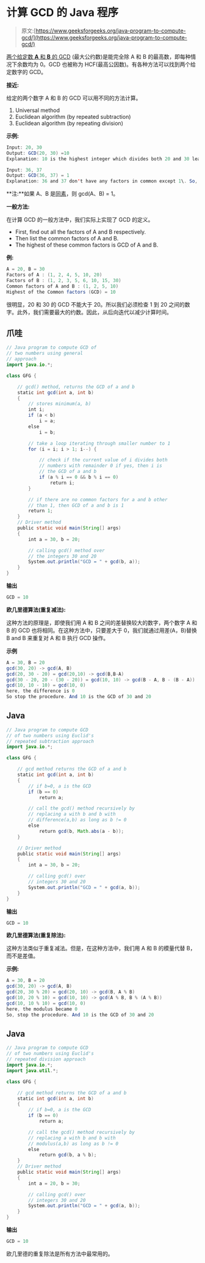 # 计算 GCD 的 Java 程序

> 原文:[https://www.geeksforgeeks.org/java-program-to-compute-gcd/](https://www.geeksforgeeks.org/java-program-to-compute-gcd/)

[两个给定数 **A** 和 **B** 的 GCD](https://www.geeksforgeeks.org/c-program-find-gcd-hcf-two-numbers/) (最大公约数)是能完全除 A 和 B 的最高数，即每种情况下余数均为 0。GCD 也被称为 HCF(最高公因数)。有各种方法可以找到两个给定数字的 GCD。

**接近:**

给定的两个数字 A 和 B 的 GCD 可以用不同的方法计算。

1.  Universal method
2.  Euclidean algorithm (by repeated subtraction)
3.  Euclidean algorithm (by repeating division)

**示例:**

```java
Input: 20, 30
Output: GCD(20, 30) =10
Explanation: 10 is the highest integer which divides both 20 and 30 leaving 0 remainder

Input: 36, 37
Output: GCD(36, 37) = 1
Explanation: 36 and 37 don't have any factors in common except 1\. So, 1 is the gcd of 36 and 37
```

**注:**如果 A、B 是[同素](https://www.geeksforgeeks.org/check-two-numbers-co-prime-not/)，则 gcd(A、B) = 1。

**一般方法:**

在计算 GCD 的一般方法中，我们实际上实现了 GCD 的定义。

*   First, find out all the factors of A and B respectively.
*   Then list the common factors of A and B.
*   The highest of these common factors is GCD of A and B.

**例:**

```java
A = 20, B = 30
Factors of A : (1, 2, 4, 5, 10, 20)
Factors of B : (1, 2, 3, 5, 6, 10, 15, 30)
Common factors of A and B : (1, 2, 5, 10)
Highest of the Common factors (GCD) = 10
```

很明显，20 和 30 的 GCD 不能大于 20。所以我们必须检查 1 到 20 之间的数字。此外，我们需要最大的约数。因此，从后向迭代以减少计算时间。

## 爪哇

```java
// Java program to compute GCD of
// two numbers using general
// approach
import java.io.*;

class GFG {

    // gcd() method, returns the GCD of a and b
    static int gcd(int a, int b)
    {
        // stores minimum(a, b)
        int i;
        if (a < b)
            i = a;
        else
            i = b;

        // take a loop iterating through smaller number to 1
        for (i = i; i > 1; i--) {

            // check if the current value of i divides both
            // numbers with remainder 0 if yes, then i is
            // the GCD of a and b
            if (a % i == 0 && b % i == 0)
                return i;
        }

        // if there are no common factors for a and b other
        // than 1, then GCD of a and b is 1
        return 1;
    }
    // Driver method
    public static void main(String[] args)
    {
        int a = 30, b = 20;

        // calling gcd() method over
        // the integers 30 and 20
        System.out.println("GCD = " + gcd(b, a));
    }
}
```

**输出**

```java
GCD = 10
```

**欧几里德算法(重复减法):**

这种方法的原理是，即使我们用 A 和 B 之间的差替换较大的数字，两个数字 A 和 B 的 GCD 也将相同。在这种方法中，只要差大于 0，我们就通过用差(A，B)替换 B and B 来重复对 A 和 B 执行 GCD 操作。

**示例**

```java
A = 30, B = 20
gcd(30, 20) -> gcd(A, B)
gcd(20, 30 - 20) = gcd(20,10) -> gcd(B,B-A)
gcd(30 - 20, 20 - (30 - 20)) = gcd(10, 10) -> gcd(B - A, B - (B - A))
gcd(10, 10 - 10) = gcd(10, 0)
here, the difference is 0
So stop the procedure. And 10 is the GCD of 30 and 20
```

## Java

```java
// Java program to compute GCD
// of two numbers using Euclid's
// repeated subtraction approach
import java.io.*;

class GFG {

    // gcd method returns the GCD of a and b
    static int gcd(int a, int b)
    {
        // if b=0, a is the GCD
        if (b == 0)
            return a;

        // call the gcd() method recursively by
        // replacing a with b and b with
        // difference(a,b) as long as b != 0
        else
            return gcd(b, Math.abs(a - b));
    }

    // Driver method
    public static void main(String[] args)
    {
        int a = 30, b = 20;

        // calling gcd() over
        // integers 30 and 20
        System.out.println("GCD = " + gcd(a, b));
    }
}
```

**输出**

```java
GCD = 10
```

**欧几里德算法(重复除法):**

这种方法类似于重复减法。但是，在这种方法中，我们用 A 和 B 的模量代替 B，而不是差值。

**示例:**

```java
A = 30, B = 20
gcd(30, 20) -> gcd(A, B)
gcd(20, 30 % 20) = gcd(20, 10) -> gcd(B, A % B)
gcd(10, 20 % 10) = gcd(10, 10) -> gcd(A % B, B % (A % B))
gcd(10, 10 % 10) = gcd(10, 0)
here, the modulus became 0
So, stop the procedure. And 10 is the GCD of 30 and 20
```

## Java

```java
// Java program to compute GCD
// of two numbers using Euclid's
// repeated division approach
import java.io.*;
import java.util.*;

class GFG {

    // gcd method returns the GCD of a and b
    static int gcd(int a, int b)
    {
        // if b=0, a is the GCD
        if (b == 0)
            return a;

        // call the gcd() method recursively by
        // replacing a with b and b with
        // modulus(a,b) as long as b != 0
        else
            return gcd(b, a % b);
    }
    // Driver method
    public static void main(String[] args)
    {
        int a = 20, b = 30;

        // calling gcd() over
        // integers 30 and 20
        System.out.println("GCD = " + gcd(a, b));
    }
}
```

**输出**

```java
GCD = 10
```

欧几里德的重复除法是所有方法中最常用的。
